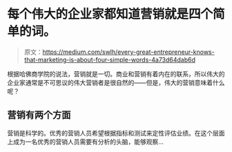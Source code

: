 # 每个伟大的企业家都知道营销就是四个简单的词。

> 原文：<https://medium.com/swlh/every-great-entrepreneur-knows-that-marketing-is-about-four-simple-words-4a73d64dab6d>

根据哈佛商学院的说法，营销就是一切。商业和营销有着内在的联系，所以伟大的企业家通常是不可思议的伟大营销者是很自然的——但是，伟大的营销意味着什么呢？

## 营销有两个方面

营销是科学的。优秀的营销人员希望根据指标和测试来定性评估业绩。在这个层面上成为一名优秀的营销人员需要有分析的头脑，能够观察…